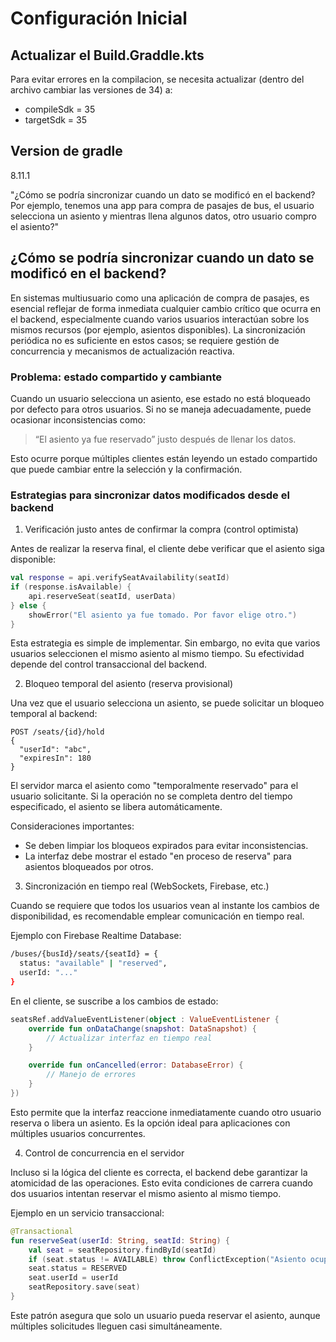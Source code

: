 # Configuración Inicial

## Actualizar el Build.Graddle.kts
Para evitar errores en la compilacion, se necesita actualizar  (dentro del archivo cambiar las versiones de 34) a:
- compileSdk = 35
- targetSdk = 35

## Version de gradle 
8.11.1

"¿Cómo se podría sincronizar cuando un dato se modificó en el backend? Por ejemplo, tenemos una app para compra de pasajes de bus, el usuario selecciona un asiento y mientras llena algunos datos, otro usuario compro el asiento?"

## ¿Cómo se podría sincronizar cuando un dato se modificó en el backend?

En sistemas multiusuario como una aplicación de compra de pasajes, es esencial reflejar de forma inmediata cualquier cambio crítico que ocurra en el backend, especialmente cuando varios usuarios interactúan sobre los mismos recursos (por ejemplo, asientos disponibles). La sincronización periódica no es suficiente en estos casos; se requiere gestión de concurrencia y mecanismos de actualización reactiva.

### Problema: estado compartido y cambiante

Cuando un usuario selecciona un asiento, ese estado no está bloqueado por defecto para otros usuarios. Si no se maneja adecuadamente, puede ocasionar inconsistencias como:

> “El asiento ya fue reservado” justo después de llenar los datos.

Esto ocurre porque múltiples clientes están leyendo un estado compartido que puede cambiar entre la selección y la confirmación.

### Estrategias para sincronizar datos modificados desde el backend

1. Verificación justo antes de confirmar la compra (control optimista)

Antes de realizar la reserva final, el cliente debe verificar que el asiento siga disponible:

```kotlin
val response = api.verifySeatAvailability(seatId)
if (response.isAvailable) {
    api.reserveSeat(seatId, userData)
} else {
    showError("El asiento ya fue tomado. Por favor elige otro.")
}
```

Esta estrategia es simple de implementar. Sin embargo, no evita que varios usuarios seleccionen el mismo asiento al mismo tiempo. Su efectividad depende del control transaccional del backend.

2. Bloqueo temporal del asiento (reserva provisional)

Una vez que el usuario selecciona un asiento, se puede solicitar un bloqueo temporal al backend:

```http
POST /seats/{id}/hold
{
  "userId": "abc",
  "expiresIn": 180
}
```

El servidor marca el asiento como "temporalmente reservado" para el usuario solicitante. Si la operación no se completa dentro del tiempo especificado, el asiento se libera automáticamente.

Consideraciones importantes:

- Se deben limpiar los bloqueos expirados para evitar inconsistencias.
- La interfaz debe mostrar el estado "en proceso de reserva" para asientos bloqueados por otros.

3. Sincronización en tiempo real (WebSockets, Firebase, etc.)

Cuando se requiere que todos los usuarios vean al instante los cambios de disponibilidad, es recomendable emplear comunicación en tiempo real.

Ejemplo con Firebase Realtime Database:

```bash
/buses/{busId}/seats/{seatId} = {
  status: "available" | "reserved",
  userId: "..."
}
```

En el cliente, se suscribe a los cambios de estado:

```kotlin
seatsRef.addValueEventListener(object : ValueEventListener {
    override fun onDataChange(snapshot: DataSnapshot) {
        // Actualizar interfaz en tiempo real
    }

    override fun onCancelled(error: DatabaseError) {
        // Manejo de errores
    }
})
```

Esto permite que la interfaz reaccione inmediatamente cuando otro usuario reserva o libera un asiento. Es la opción ideal para aplicaciones con múltiples usuarios concurrentes.

4. Control de concurrencia en el servidor

Incluso si la lógica del cliente es correcta, el backend debe garantizar la atomicidad de las operaciones. Esto evita condiciones de carrera cuando dos usuarios intentan reservar el mismo asiento al mismo tiempo.

Ejemplo en un servicio transaccional:

```kotlin
@Transactional
fun reserveSeat(userId: String, seatId: String) {
    val seat = seatRepository.findById(seatId)
    if (seat.status != AVAILABLE) throw ConflictException("Asiento ocupado")
    seat.status = RESERVED
    seat.userId = userId
    seatRepository.save(seat)
}
```

Este patrón asegura que solo un usuario pueda reservar el asiento, aunque múltiples solicitudes lleguen casi simultáneamente.

